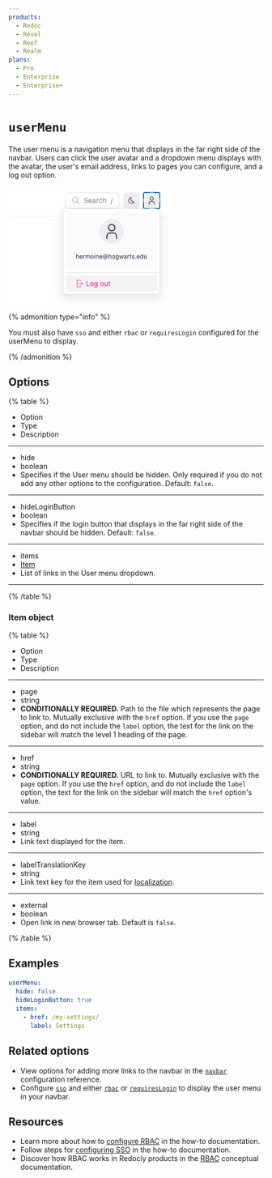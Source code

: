 ```yaml
---
products:
  - Redoc
  - Revel
  - Reef
  - Realm
plans:
  - Pro
  - Enterprise
  - Enterprise+
---
```

# `userMenu`

The user menu is a navigation menu that displays in the far right side of the navbar.
Users can click the user avatar and a dropdown menu displays with the avatar, the user's email address, links to pages you can configure, and a log out option.

![Screenshot of the user menu with the dropdown displayed](./images/user-menu.png)

{% admonition type="info" %}

You must also have `sso` and either `rbac` or `requiresLogin` configured for the userMenu to display.

{% /admonition %}

## Options

{% table %}

- Option
- Type
- Description

---

- hide
- boolean
- Specifies if the User menu should be hidden.
  Only required if you do not add any other options to the configuration.
  Default: `false`.

---

- hideLoginButton
- boolean
- Specifies if the login button that displays in the far right side of the navbar should be hidden.
  Default: `false`.

---

- items
- [Item](#item-object)
- List of links in the User menu dropdown.

---

{% /table %}


### Item object

{% table %}

- Option
- Type
- Description

---

- page
- string
- **CONDITIONALLY REQUIRED.** Path to the file which represents the page to link to.
  Mutually exclusive with the `href` option.
  If you use the `page` option, and do not include the `label` option, the text for the link on the sidebar will match the level 1 heading of the page.

---

- href
- string
- **CONDITIONALLY REQUIRED.** URL to link to.
  Mutually exclusive with the `page` option.
  If you use the `href` option, and do not include the `label` option, the text for the link on the sidebar will match the `href` option's value.

---

- label
- string
- Link text displayed for the item.

---

- labelTranslationKey
- string
- Link text key for the item used for [localization](./l10n.md).

---

- external
- boolean
- Open link in new browser tab.
  Default is `false`.

{% /table %}

## Examples

```yaml
userMenu:
  hide: false
  hideLoginButton: true
  items:
    - href: /my-settings/
      label: Settings
```

## Related options

- View options for adding more links to the navbar in the [`navbar`](./navbar.md) configuration reference.
- Configure [`sso`](./sso.md) and either [`rbac`](./rbac.md) or [`requiresLogin`](./requires-login.md) to display the user menu in your navbar.

## Resources

- Learn more about how to [configure RBAC](../access/index.md) in the how-to documentation.
- Follow steps for [configuring SSO](../reunite/organization/sso/configure-sso.md) in the how-to documentation.
- Discover how RBAC works in Redocly products in the [RBAC](../access/rbac.md) conceptual documentation.